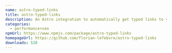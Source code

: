 ```yaml
---
name: astro-typed-links
title: astro-typed-links
description: An Astro integration to automatically get typed links to your pages.
categories:
  - performance+seo
npmUrl: https://www.npmjs.com/package/astro-typed-links
homepageUrl: https://github.com/florian-lefebvre/astro-typed-links
downloads: 528
---
```

